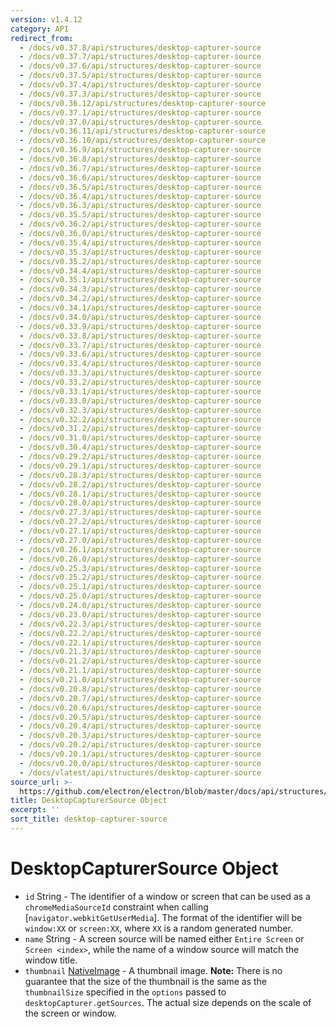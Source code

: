 ```yaml
---
version: v1.4.12
category: API
redirect_from:
  - /docs/v0.37.8/api/structures/desktop-capturer-source
  - /docs/v0.37.7/api/structures/desktop-capturer-source
  - /docs/v0.37.6/api/structures/desktop-capturer-source
  - /docs/v0.37.5/api/structures/desktop-capturer-source
  - /docs/v0.37.4/api/structures/desktop-capturer-source
  - /docs/v0.37.3/api/structures/desktop-capturer-source
  - /docs/v0.36.12/api/structures/desktop-capturer-source
  - /docs/v0.37.1/api/structures/desktop-capturer-source
  - /docs/v0.37.0/api/structures/desktop-capturer-source
  - /docs/v0.36.11/api/structures/desktop-capturer-source
  - /docs/v0.36.10/api/structures/desktop-capturer-source
  - /docs/v0.36.9/api/structures/desktop-capturer-source
  - /docs/v0.36.8/api/structures/desktop-capturer-source
  - /docs/v0.36.7/api/structures/desktop-capturer-source
  - /docs/v0.36.6/api/structures/desktop-capturer-source
  - /docs/v0.36.5/api/structures/desktop-capturer-source
  - /docs/v0.36.4/api/structures/desktop-capturer-source
  - /docs/v0.36.3/api/structures/desktop-capturer-source
  - /docs/v0.35.5/api/structures/desktop-capturer-source
  - /docs/v0.36.2/api/structures/desktop-capturer-source
  - /docs/v0.36.0/api/structures/desktop-capturer-source
  - /docs/v0.35.4/api/structures/desktop-capturer-source
  - /docs/v0.35.3/api/structures/desktop-capturer-source
  - /docs/v0.35.2/api/structures/desktop-capturer-source
  - /docs/v0.34.4/api/structures/desktop-capturer-source
  - /docs/v0.35.1/api/structures/desktop-capturer-source
  - /docs/v0.34.3/api/structures/desktop-capturer-source
  - /docs/v0.34.2/api/structures/desktop-capturer-source
  - /docs/v0.34.1/api/structures/desktop-capturer-source
  - /docs/v0.34.0/api/structures/desktop-capturer-source
  - /docs/v0.33.9/api/structures/desktop-capturer-source
  - /docs/v0.33.8/api/structures/desktop-capturer-source
  - /docs/v0.33.7/api/structures/desktop-capturer-source
  - /docs/v0.33.6/api/structures/desktop-capturer-source
  - /docs/v0.33.4/api/structures/desktop-capturer-source
  - /docs/v0.33.3/api/structures/desktop-capturer-source
  - /docs/v0.33.2/api/structures/desktop-capturer-source
  - /docs/v0.33.1/api/structures/desktop-capturer-source
  - /docs/v0.33.0/api/structures/desktop-capturer-source
  - /docs/v0.32.3/api/structures/desktop-capturer-source
  - /docs/v0.32.2/api/structures/desktop-capturer-source
  - /docs/v0.31.2/api/structures/desktop-capturer-source
  - /docs/v0.31.0/api/structures/desktop-capturer-source
  - /docs/v0.30.4/api/structures/desktop-capturer-source
  - /docs/v0.29.2/api/structures/desktop-capturer-source
  - /docs/v0.29.1/api/structures/desktop-capturer-source
  - /docs/v0.28.3/api/structures/desktop-capturer-source
  - /docs/v0.28.2/api/structures/desktop-capturer-source
  - /docs/v0.28.1/api/structures/desktop-capturer-source
  - /docs/v0.28.0/api/structures/desktop-capturer-source
  - /docs/v0.27.3/api/structures/desktop-capturer-source
  - /docs/v0.27.2/api/structures/desktop-capturer-source
  - /docs/v0.27.1/api/structures/desktop-capturer-source
  - /docs/v0.27.0/api/structures/desktop-capturer-source
  - /docs/v0.26.1/api/structures/desktop-capturer-source
  - /docs/v0.26.0/api/structures/desktop-capturer-source
  - /docs/v0.25.3/api/structures/desktop-capturer-source
  - /docs/v0.25.2/api/structures/desktop-capturer-source
  - /docs/v0.25.1/api/structures/desktop-capturer-source
  - /docs/v0.25.0/api/structures/desktop-capturer-source
  - /docs/v0.24.0/api/structures/desktop-capturer-source
  - /docs/v0.23.0/api/structures/desktop-capturer-source
  - /docs/v0.22.3/api/structures/desktop-capturer-source
  - /docs/v0.22.2/api/structures/desktop-capturer-source
  - /docs/v0.22.1/api/structures/desktop-capturer-source
  - /docs/v0.21.3/api/structures/desktop-capturer-source
  - /docs/v0.21.2/api/structures/desktop-capturer-source
  - /docs/v0.21.1/api/structures/desktop-capturer-source
  - /docs/v0.21.0/api/structures/desktop-capturer-source
  - /docs/v0.20.8/api/structures/desktop-capturer-source
  - /docs/v0.20.7/api/structures/desktop-capturer-source
  - /docs/v0.20.6/api/structures/desktop-capturer-source
  - /docs/v0.20.5/api/structures/desktop-capturer-source
  - /docs/v0.20.4/api/structures/desktop-capturer-source
  - /docs/v0.20.3/api/structures/desktop-capturer-source
  - /docs/v0.20.2/api/structures/desktop-capturer-source
  - /docs/v0.20.1/api/structures/desktop-capturer-source
  - /docs/v0.20.0/api/structures/desktop-capturer-source
  - /docs/vlatest/api/structures/desktop-capturer-source
source_url: >-
  https://github.com/electron/electron/blob/master/docs/api/structures/desktop-capturer-source.md
title: DesktopCapturerSource Object
excerpt: ''
sort_title: desktop-capturer-source
---
```

# DesktopCapturerSource Object

*   `id` String - The identifier of a window or screen that can be used as a `chromeMediaSourceId` constraint when calling [`navigator.webkitGetUserMedia`]. The format of the identifier will be `window:XX` or `screen:XX`, where `XX` is a random generated number.
*   `name` String - A screen source will be named either `Entire Screen` or `Screen <index>`, while the name of a window source will match the window title.
*   `thumbnail` [NativeImage]({{site.baseurl}}/docs/api/native-image) - A thumbnail image. **Note:** There is no guarantee that the size of the thumbnail is the same as the `thumbnailSize` specified in the `options` passed to `desktopCapturer.getSources`. The actual size depends on the scale of the screen or window.
